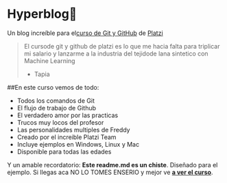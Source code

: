# Hyperblog💚
Un blog increíble para el[curso de Git y GitHub](https://platzi.com/cursos/git-github/ "curso de git y github") de [Platzi](https://platzi.com/"Platzi")
> El cursode git y github de platzi es lo que me hacia falta para triplicar mi salario y lanzarme a la industria del tejidode lana sintetico con Machine Learning
> - Tapia

##En este curso vemos de todo:
* Todos los comandos de Git
* El flujo de trabajo de Github
* El verdadero amor por las practicas
* Trucos muy locos del profesor
* Las personalidades multiples de Freddy
* Creado por el increible Platzi Team
* Incluye ejemplos en Windows, Linux y Mac
* Disponible para todas las edades

Y un amable recordatorio: **Este readme.md es un chiste**. Diseñado para el ejemplo. Si llegas aca NO LO TOMES ENSERIO y mejor ve [**a ver el curso**](https://platzi.com/curso/git-github/ "a ver el curso").